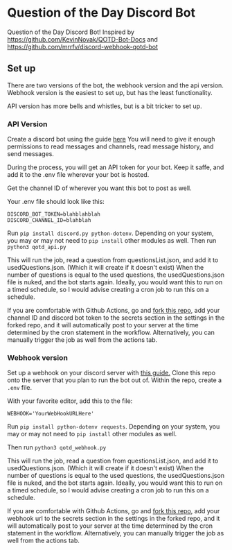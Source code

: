# Question of the Day Discord Bot

Question of the Day Discord Bot! Inspired by https://github.com/KevinNovak/QOTD-Bot-Docs and https://github.com/mrrfv/discord-webhook-qotd-bot

## Set up

There are two versions of the bot, the webhook version and the api version. Webhook version is the easiest to set up, but has the least functionality. 

API version has more bells and whistles, but is a bit tricker to set up.

### API Version
Create a discord bot using the guide [here](https://www.upwork.com/resources/how-to-make-discord-bot#creating-a-discord-bot)
You will need to give it enough permissions to read messages and channels, read message history, and send messages. 

During the process, you will get an API token for your bot. Keep it saffe, and add it to the .env file wherever your bot is hosted.

Get the channel ID of wherever you want this bot to post as well. 

Your .env file should look like this:
```
DISCORD_BOT_TOKEN=blahblahblah
DISCORD_CHANNEL_ID=blahblah
```
Run `pip install discord.py python-dotenv`. Depending on your system, you may or may not need to `pip install` other modules as well.
Then run
`python3 qotd_api.py`

This will run the job, read a question from questionsList.json, and add it to usedQuestions.json. (Which it will create if it doesn't exist)  When the number of questions is equal to the used questions, the usedQuestions.json file is nuked, and the bot starts again. Ideally, you would want this to run on a timed schedule, so I would advise creating a cron job to run this on a schedule.

If you are comfortable with Github Actions, go and [fork this repo](https://github.com/alexjyong/QuestionOfTheDayBot/fork), add your channel ID and discord bot token to the secrets section in the settings in the forked repo, and it will automatically post to your server at the time determined by the cron statement in the workflow.  Alternatively, you can manually trigger the job as well from the actions tab. 

### Webhook version

Set up a webhook on your discord server with [this guide.](https://support.discord.com/hc/en-us/articles/228383668-Intro-to-Webhooks)
Clone this repo onto the server that you plan to run the bot out of. Within the repo, create a `.env` file.

With your favorite editor, add this to the file:
```
WEBHOOK='YourWebHookURLHere'
```

Run `pip install python-dotenv requests`. Depending on your system, you may or may not need to `pip install` other modules as well.

Then run 
`python3 qotd_webhook.py`

This will run the job, read a question from questionsList.json, and add it to usedQuestions.json. (Which it will create if it doesn't exist)  When the number of questions is equal to the used questions, the usedQuestions.json file is nuked, and the bot starts again. Ideally, you would want this to run on a timed schedule, so I would advise creating a cron job to run this on a schedule.

If you are comfortable with Github Actions, go and [fork this repo](https://github.com/alexjyong/QuestionOfTheDayBot/fork), add your webhook url to the secrets section in the settings in the forked repo, and it will automatically post to your server at the time determined by the cron statement in the workflow.  Alternatively, you can manually trigger the job as well from the actions tab. 
